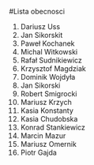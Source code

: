 #Lista obecnosci
1. Dariusz Uss
2. Jan Sikorskit
3. Paweł Kochanek
4. Michal Witkowski
5. Rafał Sudnikiewicz
6. Krzysztof Magdziak
7. Dominik Wojdyła
8. Jan Sikorski
9. Robert Smigrocki
10. Mariusz Krzych
11. Kasia Konstanty
12. Kasia Chudobska
13. Konrad Stankiewicz
14. Marcin Mazur
15. Mariusz Omernik
16. Piotr Gajda

